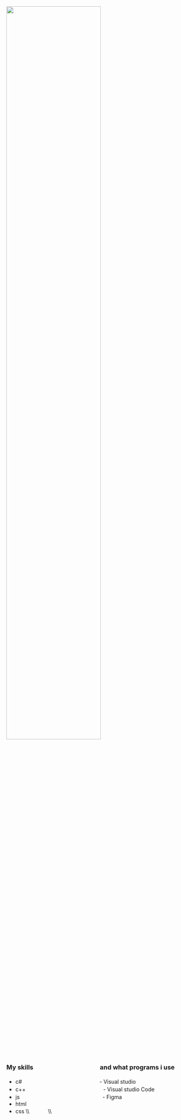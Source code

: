 <img src="https://cdnb.artstation.com/p/assets/images/images/035/019/793/original/tima-baish-wellcum.gif?1613903332" width="70%">

### My skills   ᅠ     　  ᅠ     　  ᅠ     　 and what programs i use
- c#   ᅠ     　  ᅠ     　  ᅠ     　  ᅠ     　 - Visual studio
- c++   ᅠ     　  ᅠ     　  ᅠ     　   ᅠ    　- Visual studio Code
- js   ᅠ     　  ᅠ     　  ᅠ     　   ᅠ   　　- Figma
- html
- css
\\\  ᅠ     　\\\

&#8195; &#8195; &#8195; &#8195; &#8195; &#8195; &#8195; &#8195; &#8195; &#8195; &#8195; &#8195; 





